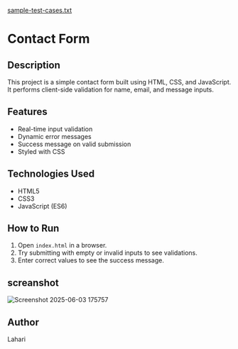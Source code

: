 [sample-test-cases.txt](https://github.com/user-attachments/files/20573396/sample-test-cases.txt)
# Contact Form 

## Description
This project is a simple contact form built using HTML, CSS, and JavaScript. It performs client-side validation for name, email, and message inputs.

## Features
- Real-time input validation
- Dynamic error messages
- Success message on valid submission
- Styled with CSS

## Technologies Used
- HTML5
- CSS3
- JavaScript (ES6)

## How to Run
1. Open `index.html` in a browser.
2. Try submitting with empty or invalid inputs to see validations.
3. Enter correct values to see the success message.
## screanshot
![Screenshot 2025-06-03 175757](https://github.com/user-attachments/assets/33040168-10bd-4d07-95b7-5e9a15e26392)

## Author
Lahari
